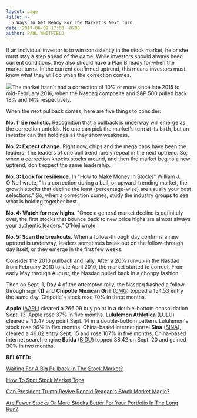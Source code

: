 ```yaml
---
layout: page
title: >-
  5 Ways To Get Ready For The Market's Next Turn
date: 2017-06-09 17:00 -0700
author: PAUL WHITFIELD
---
```












 
 
 If an individual investor is to win consistently in the stock market, he or she must stay a step ahead of the game.
While investors should always heed current conditions, they also should have a Plan B ready for when the market turns. In the current confirmed uptrend, this means investors must know what they will do when the correction comes.


![](https://www.investors.com/wp-content/uploads/2017/06/ICnsdq061217.png)The market hasn't had a correction of 10% or more since late 2015 to mid-February 2016, when the Nasdaq composite and S&P 500 pulled back 18% and 14% respectively.


When the next pullback comes, here are five things to consider:


**No. 1: Be realistic.** Recognition that a pullback is underway will emerge as the correction unfolds. No one can pick the market's turn at its birth, but an investor can thin holdings as they show weakness.


**No. 2: Expect change.** Right now, chips and the mega caps have been the leaders. The leaders of one bull trend rarely repeat in the next uptrend. So, when a correction knocks stocks around, and then the market begins a new uptrend, don't expect the same leadership.


**No. 3: Look for resilience.** In "How to Make Money in Stocks" William J. O'Neil wrote, "In a correction during a bull, or upward-trending market, the growth stocks that decline the least (percentage-wise) are usually your best selections." So, when a correction comes, study the industry groups to see what is holding together best.


**No. 4: Watch for new highs.** "Once a general market decline is definitely over, the first stocks that bounce back to new price highs are almost always your authentic leaders," O'Neil wrote.


**No. 5: Scan the breakouts.** When a follow-through day confirms a new uptrend is underway, leaders sometimes break out on the follow-through day itself, or they emerge in the first few weeks.


Consider the 2010 pullback and rally. After a 20% run-up in the Nasdaq from February 2010 to late April 2010, the market started to correct. From early May through August, the Nasdaq pulled back in a choppy fashion.


Then on Sept. 1, Day 4 of the attempted rally, the Nasdaq flashed a follow-through sign **(1)** and **Chipotle Mexican Grill** ([CMG](https://research.investors.com/quote.aspx?symbol=CMG)) topped a 154.53 entry the same day. Chipotle's stock rose 70% in three months.


**Apple** ([AAPL](https://research.investors.com/quote.aspx?symbol=AAPL)) cleared a 266.09 buy point in a double-bottom consolidation Sept. 13. Apple rose 37% in five months. **Lululemon Athletica** ([LULU](https://research.investors.com/quote.aspx?symbol=LULU)) cleared a 43.47 buy point Sept. 14 in a double-bottom pattern. Lululemon's stock rose 96% in five months. China-based internet portal **Sina** ([SINA](https://research.investors.com/quote.aspx?symbol=SINA)), cleared a 46.02 entry Sept. 15 and rose 107% in five months. China-based internet search engine **Baidu** ([BIDU](https://research.investors.com/quote.aspx?symbol=BIDU)) topped 88.42 on Sept. 20 and gained 30% in two months.


**RELATED:**


[Waiting For A Big Pullback In The Stock Market?](https://www.investors.com/how-to-invest/investors-corner/waiting-for-a-market-pullback-read-this-first/)


[How To Spot Stock Market Tops](https://www.investors.com/how-to-invest/investors-corner/how-to-spot-stock-market-tops-track-the-distribution-days/)


[Can President Trump Revive Ronald Reagan's Stock Market Magic?](https://www.investors.com/how-to-invest/investors-corner/can-trump-revive-reagans-stock-market-magic/)


[Are Fewer Stocks Or More Stocks Better For Your Portfolio In The Long Run?](https://www.investors.com/how-to-invest/investors-corner/the-art-of-portfolio-management-fewer-stocks-the-best-way-to-a-big-return/)




